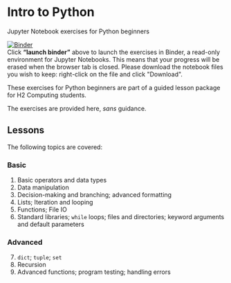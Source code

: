# Intro to Python
Jupyter Notebook exercises for Python beginners

[![Binder](https://mybinder.org/badge_logo.svg)](https://mybinder.org/v2/gh/nyjc-computing/intro-to-python.git/HEAD)  
Click **“launch binder”** above to launch the exercises in Binder, a read-only environment for Jupyter Notebooks. This means that your progress will be erased when the browser tab is closed. Please download the notebook files you wish to keep: right-click on the file and click "Download".

These exercises for Python beginners are part of a guided lesson package for H2 Computing students.

The exercises are provided here, *sans* guidance.

## Lessons

The following topics are covered:

### Basic
1. Basic operators and data types
2. Data manipulation
3. Decision-making and branching; advanced formatting
4. Lists; Iteration and looping
5. Functions; File IO
6. Standard libraries; `while` loops; files and directories; keyword arguments and default parameters

### Advanced
7. `dict`; `tuple`; `set`
8. Recursion
9. Advanced functions; program testing; handling errors
